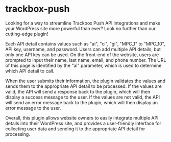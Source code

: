 # trackbox-push

Looking for a way to streamline Trackbox Push API integrations and make your WordPress site more powerful than ever? Look no further than our cutting-edge plugin!

Each API detail contains values such as "ai", "ci", "gi", "MPC_1" to "MPC_10", API key, username, and password. Users can add multiple API details, but only one API key can be used. On the front-end of the website, users are prompted to input their name, last name, email, and phone number. The URL of this page is identified by the "ai" parameter, which is used to determine which API detail to call.

When the user submits their information, the plugin validates the values and sends them to the appropriate API detail to be processed. If the values are valid, the API will send a response back to the plugin, which will then display a success message to the user. If the values are not valid, the API will send an error message back to the plugin, which will then display an error message to the user.

Overall, this plugin allows website owners to easily integrate multiple API details into their WordPress site, and provides a user-friendly interface for collecting user data and sending it to the appropriate API detail for processing.
